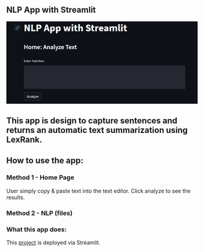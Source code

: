 ## NLP App with Streamlit

![](https://github.com/MHidayatz/StreamLit/blob/main/Visuals/00_Main.PNG)

## This app is design to capture sentences and returns an automatic text summarization using LexRank.

## How to use the app:

### Method 1 - Home Page
User simply copy & paste text into the text editor.
Click analyze to see the results.

### Method 2 - NLP (files) 


### What this app does: 




This [project](https://mhidayatz-streamlit-app-h1htjm.streamlitapp.com/) is deployed via Streamlit.
 
